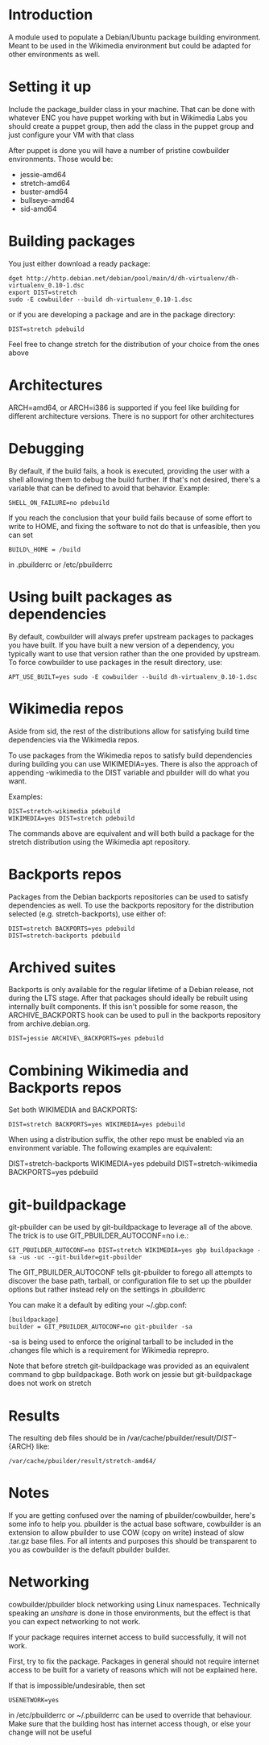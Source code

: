 Introduction
============

A module used to populate a Debian/Ubuntu package building environment. Meant to
be used in the Wikimedia environment but could be adapted for other
environments as well.

Setting it up
=============

Include the package\_builder class in your machine. That can be done with whatever
ENC you have puppet working with but in Wikimedia Labs you should create a
puppet group, then add the class in the puppet group and just configure your VM
with that class

After puppet is done you will have a number of pristine cowbuilder environments. Those
would be:

 * jessie-amd64
 * stretch-amd64
 * buster-amd64
 * bullseye-amd64
 * sid-amd64

Building packages
=================

You just either download a ready package:

    dget http://http.debian.net/debian/pool/main/d/dh-virtualenv/dh-virtualenv_0.10-1.dsc
    export DIST=stretch
    sudo -E cowbuilder --build dh-virtualenv_0.10-1.dsc

or if you are developing a package and are in the package directory:

    DIST=stretch pdebuild

Feel free to change stretch for the distribution of your choice from the ones above

Architectures
=============

ARCH=amd64, or ARCH=i386 is supported if you feel like building for
different architecture versions. There is no support for other architectures

Debugging
=========

By default, if the build fails, a hook is executed, providing the user with a
shell allowing them to debug the build further. If that's not desired, there's a
variable that can be defined to avoid that behavior. Example:

    SHELL_ON_FAILURE=no pdebuild

If you reach the conclusion that your build fails because of some effort to write
to HOME, and fixing the software to not do that is unfeasible, then you can set

    BUILD\_HOME = /build

in .pbuilderrc or /etc/pbuilderrc

Using built packages as dependencies
====================================

By default, cowbuilder will always prefer upstream packages to packages
you have built. If you have built a new version of a dependency, you typically
want to use that version rather than the one provided by upstream. To force
cowbuilder to use packages in the result directory, use:

    APT_USE_BUILT=yes sudo -E cowbuilder --build dh-virtualenv_0.10-1.dsc

Wikimedia repos
===============

Aside from sid, the rest of the distributions allow for satisfying build time
dependencies via the Wikimedia repos.

To use packages from the Wikimedia repos to satisfy build dependencies during
building you can use WIKIMEDIA=yes. There is also the approach of appending
-wikimedia to the DIST variable and pbuilder will do what you want.

Examples:

    DIST=stretch-wikimedia pdebuild
    WIKIMEDIA=yes DIST=stretch pdebuild

The commands above are equivalent and will both build a package for the
stretch distribution using the Wikimedia apt repository.

Backports repos
===============

Packages from the Debian backports repositories can be used to satisfy
dependencies as well. To use the backports repository for the distribution
selected (e.g. stretch-backports), use either of:

    DIST=stretch BACKPORTS=yes pdebuild
    DIST=stretch-backports pdebuild

Archived suites
===============

Backports is only available for the regular lifetime of a Debian release, not
during the LTS stage. After that packages should ideally be rebuilt using
internally built components. If this isn't possible for some reason, the
ARCHIVE\_BACKPORTS hook can be used to pull in the backports repository from
archive.debian.org.

    DIST=jessie ARCHIVE\_BACKPORTS=yes pdebuild

Combining Wikimedia and Backports repos
=======================================

Set both WIKIMEDIA and BACKPORTS:

    DIST=stretch BACKPORTS=yes WIKIMEDIA=yes pdebuild

When using a distribution suffix, the other repo must be enabled via an
environment variable. The following examples are equivalent:

  DIST=stretch-backports WIKIMEDIA=yes pdebuild
  DIST=stretch-wikimedia BACKPORTS=yes pdebuild

git-buildpackage
================

git-pbuilder can be used by git-buildpackage to leverage all of the above. The
trick is to use GIT\_PBUILDER\_AUTOCONF=no i.e.:

    GIT_PBUILDER_AUTOCONF=no DIST=stretch WIKIMEDIA=yes gbp buildpackage -sa -us -uc --git-builder=git-pbuilder

The GIT\_PBUILDER\_AUTOCONF tells git-pbuilder to forego all attempts to discover the base path, tarball, or
configuration file to set up the pbuilder options but rather instead rely on the settings in .pbuilderrc

You can make it a default by editing your ~/.gbp.conf:

    [buildpackage]
    builder = GIT_PBUILDER_AUTOCONF=no git-pbuilder -sa

-sa is being used to enforce the original tarball to be included in the .changes file
which is a requirement for Wikimedia reprepro.

Note that before stretch git-buildpackage was provided as an equivalent command to gbp buildpackage.
Both work on jessie but git-buildpackage does not work on stretch

Results
=======

The resulting deb files should be in /var/cache/pbuilder/result/${DIST}-${ARCH} like:

    /var/cache/pbuilder/result/stretch-amd64/

Notes
=====

If you are getting confused over the naming of pbuilder/cowbuilder, here's some
info to help you. pbuilder is the actual base software, cowbuilder is an
extension to allow pbuilder to use COW (copy on write) instead of slow .tar.gz
base files. For all intents and purposes this should be transparent to you as
cowbuilder is the default pbuilder builder.

Networking
==========

cowbuilder/pbuilder block networking using Linux namespaces. Technically speaking an
*unshare* is done in those environments, but the effect is that you can expect
networking to not work.

If your package requires internet access to build successfully, it will not
work.

First, try to fix the package. Packages in general should not require internet
access to be built for a variety of reasons which will not be explained here.

If that is impossible/undesirable, then set

    USENETWORK=yes

in /etc/pbuilderrc or ~/.pbuilderrc can be used to override that behaviour.
Make sure that the building host has internet access though, or else your change
will not be useful
